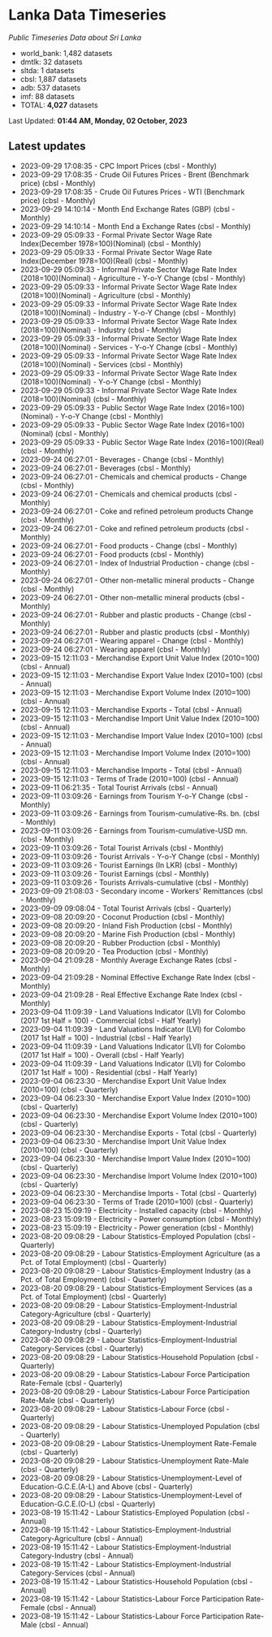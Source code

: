 # Lanka Data Timeseries
*Public Timeseries Data about Sri Lanka*

* world_bank: 1,482 datasets
* dmtlk: 32 datasets
* sltda: 1 datasets
* cbsl: 1,887 datasets
* adb: 537 datasets
* imf: 88 datasets
* TOTAL: **4,027** datasets

Last Updated: **01:44 AM, Monday, 02 October, 2023**

## Latest updates

* 2023-09-29 17:08:35 - CPC Import Prices (cbsl - Monthly)
* 2023-09-29 17:08:35 - Crude Oil Futures Prices - Brent (Benchmark price) (cbsl - Monthly)
* 2023-09-29 17:08:35 - Crude Oil Futures Prices - WTI (Benchmark price) (cbsl - Monthly)
* 2023-09-29 14:10:14 - Month End Exchange Rates (GBP) (cbsl - Monthly)
* 2023-09-29 14:10:14 - Month End a Exchange Rates (cbsl - Monthly)
* 2023-09-29 05:09:33 - Formal Private Sector Wage Rate Index(December 1978=100)(Nominal) (cbsl - Monthly)
* 2023-09-29 05:09:33 - Formal Private Sector Wage Rate Index(December 1978=100)(Real) (cbsl - Monthly)
* 2023-09-29 05:09:33 - Informal Private Sector Wage Rate Index (2018=100)(Nominal) - Agriculture - Y-o-Y Change (cbsl - Monthly)
* 2023-09-29 05:09:33 - Informal Private Sector Wage Rate Index (2018=100)(Nominal) - Agriculture (cbsl - Monthly)
* 2023-09-29 05:09:33 - Informal Private Sector Wage Rate Index (2018=100)(Nominal) - Industry - Y-o-Y Change (cbsl - Monthly)
* 2023-09-29 05:09:33 - Informal Private Sector Wage Rate Index (2018=100)(Nominal) - Industry (cbsl - Monthly)
* 2023-09-29 05:09:33 - Informal Private Sector Wage Rate Index (2018=100)(Nominal) - Services - Y-o-Y Change (cbsl - Monthly)
* 2023-09-29 05:09:33 - Informal Private Sector Wage Rate Index (2018=100)(Nominal) - Services (cbsl - Monthly)
* 2023-09-29 05:09:33 - Informal Private Sector Wage Rate Index (2018=100)(Nominal) - Y-o-Y Change (cbsl - Monthly)
* 2023-09-29 05:09:33 - Informal Private Sector Wage Rate Index (2018=100)(Nominal) (cbsl - Monthly)
* 2023-09-29 05:09:33 - Public Sector Wage Rate Index (2016=100)(Nominal) - Y-o-Y Change (cbsl - Monthly)
* 2023-09-29 05:09:33 - Public Sector Wage Rate Index (2016=100)(Nominal) (cbsl - Monthly)
* 2023-09-29 05:09:33 - Public Sector Wage Rate Index (2016=100)(Real) (cbsl - Monthly)
* 2023-09-24 06:27:01 - Beverages - Change (cbsl - Monthly)
* 2023-09-24 06:27:01 - Beverages (cbsl - Monthly)
* 2023-09-24 06:27:01 - Chemicals and chemical products - Change (cbsl - Monthly)
* 2023-09-24 06:27:01 - Chemicals and chemical products (cbsl - Monthly)
* 2023-09-24 06:27:01 - Coke and refined petroleum products Change (cbsl - Monthly)
* 2023-09-24 06:27:01 - Coke and refined petroleum products (cbsl - Monthly)
* 2023-09-24 06:27:01 - Food products - Change (cbsl - Monthly)
* 2023-09-24 06:27:01 - Food products (cbsl - Monthly)
* 2023-09-24 06:27:01 - Index of Industrial Production - change (cbsl - Monthly)
* 2023-09-24 06:27:01 - Other non-metallic mineral products - Change (cbsl - Monthly)
* 2023-09-24 06:27:01 - Other non-metallic mineral products (cbsl - Monthly)
* 2023-09-24 06:27:01 - Rubber and plastic products - Change (cbsl - Monthly)
* 2023-09-24 06:27:01 - Rubber and plastic products (cbsl - Monthly)
* 2023-09-24 06:27:01 - Wearing apparel - Change (cbsl - Monthly)
* 2023-09-24 06:27:01 - Wearing apparel (cbsl - Monthly)
* 2023-09-15 12:11:03 - Merchandise Export Unit Value Index (2010=100) (cbsl - Annual)
* 2023-09-15 12:11:03 - Merchandise Export Value Index (2010=100) (cbsl - Annual)
* 2023-09-15 12:11:03 - Merchandise Export Volume Index (2010=100) (cbsl - Annual)
* 2023-09-15 12:11:03 - Merchandise Exports - Total (cbsl - Annual)
* 2023-09-15 12:11:03 - Merchandise Import Unit Value Index (2010=100) (cbsl - Annual)
* 2023-09-15 12:11:03 - Merchandise Import Value Index (2010=100) (cbsl - Annual)
* 2023-09-15 12:11:03 - Merchandise Import Volume Index (2010=100) (cbsl - Annual)
* 2023-09-15 12:11:03 - Merchandise Imports - Total (cbsl - Annual)
* 2023-09-15 12:11:03 - Terms of Trade (2010=100) (cbsl - Annual)
* 2023-09-11 06:21:35 - Total Tourist Arrivals (cbsl - Annual)
* 2023-09-11 03:09:26 - Earnings from Tourism Y-o-Y Change (cbsl - Monthly)
* 2023-09-11 03:09:26 - Earnings from Tourism-cumulative-Rs. bn. (cbsl - Monthly)
* 2023-09-11 03:09:26 - Earnings from Tourism-cumulative-USD mn. (cbsl - Monthly)
* 2023-09-11 03:09:26 - Total Tourist Arrivals (cbsl - Monthly)
* 2023-09-11 03:09:26 - Tourist Arrivals - Y-o-Y Change (cbsl - Monthly)
* 2023-09-11 03:09:26 - Tourist Earnings (In LKR) (cbsl - Monthly)
* 2023-09-11 03:09:26 - Tourist Earnings (cbsl - Monthly)
* 2023-09-11 03:09:26 - Tourists Arrivals-cumulative (cbsl - Monthly)
* 2023-09-09 21:08:03 - Secondary income - Workers' Remittances (cbsl - Monthly)
* 2023-09-09 09:08:04 - Total Tourist Arrivals (cbsl - Quarterly)
* 2023-09-08 20:09:20 - Coconut Production (cbsl - Monthly)
* 2023-09-08 20:09:20 - Inland Fish Production (cbsl - Monthly)
* 2023-09-08 20:09:20 - Marine Fish Production (cbsl - Monthly)
* 2023-09-08 20:09:20 - Rubber Production (cbsl - Monthly)
* 2023-09-08 20:09:20 - Tea Production (cbsl - Monthly)
* 2023-09-04 21:09:28 - Monthly Average Exchange Rates (cbsl - Monthly)
* 2023-09-04 21:09:28 - Nominal Effective Exchange Rate Index (cbsl - Monthly)
* 2023-09-04 21:09:28 - Real Effective Exchange Rate Index (cbsl - Monthly)
* 2023-09-04 11:09:39 - Land Valuations Indicator (LVI) for Colombo (2017 1st Half = 100) - Commercial (cbsl - Half Yearly)
* 2023-09-04 11:09:39 - Land Valuations Indicator (LVI) for Colombo (2017 1st Half = 100) - Industrial (cbsl - Half Yearly)
* 2023-09-04 11:09:39 - Land Valuations Indicator (LVI) for Colombo (2017 1st Half = 100) - Overall (cbsl - Half Yearly)
* 2023-09-04 11:09:39 - Land Valuations Indicator (LVI) for Colombo (2017 1st Half = 100) - Residential (cbsl - Half Yearly)
* 2023-09-04 06:23:30 - Merchandise Export Unit Value Index (2010=100) (cbsl - Quarterly)
* 2023-09-04 06:23:30 - Merchandise Export Value Index (2010=100) (cbsl - Quarterly)
* 2023-09-04 06:23:30 - Merchandise Export Volume Index (2010=100) (cbsl - Quarterly)
* 2023-09-04 06:23:30 - Merchandise Exports - Total (cbsl - Quarterly)
* 2023-09-04 06:23:30 - Merchandise Import Unit Value Index (2010=100) (cbsl - Quarterly)
* 2023-09-04 06:23:30 - Merchandise Import Value Index (2010=100) (cbsl - Quarterly)
* 2023-09-04 06:23:30 - Merchandise Import Volume Index (2010=100) (cbsl - Quarterly)
* 2023-09-04 06:23:30 - Merchandise Imports - Total (cbsl - Quarterly)
* 2023-09-04 06:23:30 - Terms of Trade (2010=100) (cbsl - Quarterly)
* 2023-08-23 15:09:19 - Electricity - Installed capacity (cbsl - Monthly)
* 2023-08-23 15:09:19 - Electricity - Power consumption (cbsl - Monthly)
* 2023-08-23 15:09:19 - Electricity - Power generation (cbsl - Monthly)
* 2023-08-20 09:08:29 - Labour Statistics-Employed Population (cbsl - Quarterly)
* 2023-08-20 09:08:29 - Labour Statistics-Employment Agriculture (as a Pct. of Total Employment) (cbsl - Quarterly)
* 2023-08-20 09:08:29 - Labour Statistics-Employment Industry (as a Pct. of Total Employment) (cbsl - Quarterly)
* 2023-08-20 09:08:29 - Labour Statistics-Employment Services (as a Pct. of Total Employment) (cbsl - Quarterly)
* 2023-08-20 09:08:29 - Labour Statistics-Employment-Industrial Category-Agriculture (cbsl - Quarterly)
* 2023-08-20 09:08:29 - Labour Statistics-Employment-Industrial Category-Industry (cbsl - Quarterly)
* 2023-08-20 09:08:29 - Labour Statistics-Employment-Industrial Category-Services (cbsl - Quarterly)
* 2023-08-20 09:08:29 - Labour Statistics-Household Population (cbsl - Quarterly)
* 2023-08-20 09:08:29 - Labour Statistics-Labour Force Participation Rate-Female (cbsl - Quarterly)
* 2023-08-20 09:08:29 - Labour Statistics-Labour Force Participation Rate-Male (cbsl - Quarterly)
* 2023-08-20 09:08:29 - Labour Statistics-Labour Force (cbsl - Quarterly)
* 2023-08-20 09:08:29 - Labour Statistics-Unemployed Population (cbsl - Quarterly)
* 2023-08-20 09:08:29 - Labour Statistics-Unemployment Rate-Female (cbsl - Quarterly)
* 2023-08-20 09:08:29 - Labour Statistics-Unemployment Rate-Male (cbsl - Quarterly)
* 2023-08-20 09:08:29 - Labour Statistics-Unemployment-Level of Education-G.C.E.(A-L) and Above (cbsl - Quarterly)
* 2023-08-20 09:08:29 - Labour Statistics-Unemployment-Level of Education-G.C.E.(O-L) (cbsl - Quarterly)
* 2023-08-19 15:11:42 - Labour Statistics-Employed Population (cbsl - Annual)
* 2023-08-19 15:11:42 - Labour Statistics-Employment-Industrial Category-Agriculture (cbsl - Annual)
* 2023-08-19 15:11:42 - Labour Statistics-Employment-Industrial Category-Industry (cbsl - Annual)
* 2023-08-19 15:11:42 - Labour Statistics-Employment-Industrial Category-Services (cbsl - Annual)
* 2023-08-19 15:11:42 - Labour Statistics-Household Population (cbsl - Annual)
* 2023-08-19 15:11:42 - Labour Statistics-Labour Force Participation Rate-Female (cbsl - Annual)
* 2023-08-19 15:11:42 - Labour Statistics-Labour Force Participation Rate-Male (cbsl - Annual)